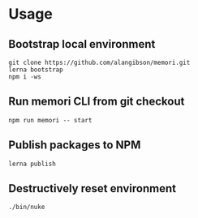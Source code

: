 # Usage

## Bootstrap local environment

```
git clone https://github.com/alangibson/memori.git
lerna bootstrap
npm i -ws
```

## Run memori CLI from git checkout

```
npm run memori -- start
```

## Publish packages to NPM

```
lerna publish
```

## Destructively reset environment

```
./bin/nuke
```
